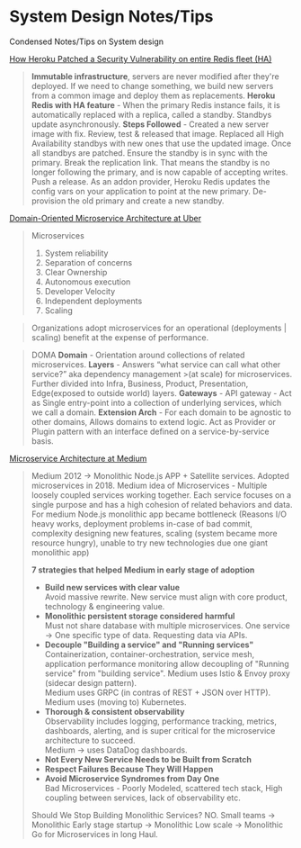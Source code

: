 # System Design Notes/Tips
Condensed Notes/Tips on System design

[How Heroku Patched a Security Vulnerability on entire Redis fleet (HA)](https://blog.heroku.com/rolling-redis-fleet)
> **Immutable infrastructure**, servers are never modified after they're deployed. If we need to change something, we build new servers from a common image and deploy them as replacements.
> **Heroku Redis with HA feature** - When the primary Redis instance fails, it is automatically replaced with a replica, called a standby. Standbys update asynchronously. 
> **Steps Followed** - 
> Created a new server image with fix. Review, test & released that image. Replaced all High Availability standbys with new ones that use the updated image. Once all standbys are patched. Ensure the standby is in sync with the primary. Break the replication link. That means the standby is no longer following the primary, and is now capable of accepting writes. Push a release. As an addon provider, Heroku Redis updates the config vars on your application to point at the new primary. De-provision the old primary and create a new standby.

[Domain-Oriented Microservice Architecture at Uber](https://eng.uber.com/microservice-architecture/)
>Microservices 
> 1. System reliability
> 2. Separation of concerns
> 3. Clear Ownership
> 4. Autonomous execution
> 5. Developer Velocity
> 6. Independent deployments
> 7. Scaling

>Organizations adopt microservices for an operational (deployments | scaling) benefit at the expense of performance.

>DOMA
>**Domain** - Orientation around collections of related microservices.
>**Layers** - Answers “what service can call what other service?” aka dependency management  >(at scale) for microservices. Further divided into Infra, Business, Product, Presentation, Edge(exposed to outside world) layers.
>**Gateways** - API gateway - Act as Single entry-point into a collection of underlying services, which we call a domain.
>**Extension Arch** - For each domain to be agnostic to other domains, Allows domains to extend logic. Act as Provider or Plugin pattern with an interface defined on a service-by-service basis.

[Microservice Architecture at Medium](https://medium.engineering/microservice-architecture-at-medium-9c33805eb74f)
> Medium 2012 -> Monolithic Node.js APP + Satellite services.
> Adopted microservices in 2018.
> Medium idea of Microservices - Multiple loosely coupled services working together. Each service focuses on a single purpose and has a high cohesion of related behaviors and data.
> For medium Node.js monolithic app became bottleneck (Reasons I/O heavy works, deployment problems in-case of bad commit, complexity designing new features, scaling (system became more resource hungry), unable to try new technologies due one giant monolithic app)
> 
> **7 strategies that helped Medium in early stage of adoption** 
> - **Build new services with clear value** 	
>  Avoid massive rewrite.
>  New service must align with core product, technology & engineering value.
> - **Monolithic persistent storage considered harmful** 	
> Must not share database with multiple microservices.
> One service -> One specific type of data.
> Requesting data via APIs.
> - **Decouple "Building a service" and "Running services"** 	
> Containerization, container-orchestration, service mesh, application performance monitoring allow decoupling of "Running service" from "building service".
> Medium uses Istio & Envoy proxy (sidecar design pattern). 	
> Medium uses GRPC (in contras of REST + JSON over HTTP).
> Medium uses (moving to) Kubernetes.
> - **Thorough & consistent observability** 	
>  Observability includes logging, performance tracking, metrics, dashboards, alerting, and is super critical for the microservice architecture to succeed. 	
>   Medium -> uses DataDog dashboards.
> - **Not Every New Service Needs to be Built from Scratch**
> - **Respect Failures Because They Will Happen**
> - **Avoid Microservice Syndromes from Day One** 	
>  Bad Microservices - Poorly Modeled, scattered tech stack, High coupling  	between
> services, lack of observability etc.
> 
> Should We Stop Building Monolithic Services? NO.
> Small teams -> Monolithic
> Early stage startup -> Monolithic
> Low scale -> Monolithic
> Go for Microservices in long Haul.
